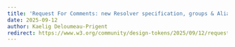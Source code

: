 ```yaml
---
title: 'Request For Comments: new Resolver specification, groups & Aliases updates'
date: 2025-09-12
author: Kaelig Deloumeau-Prigent
redirect: https://www.w3.org/community/design-tokens/2025/09/12/request-for-comments-new-resolver-specification-groups-aliases-updates/
---
```

